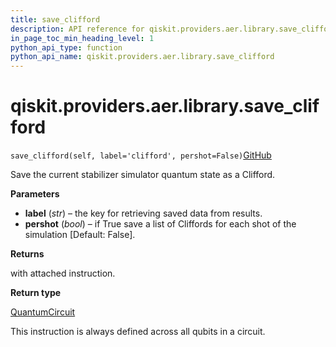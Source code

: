 ```yaml
---
title: save_clifford
description: API reference for qiskit.providers.aer.library.save_clifford
in_page_toc_min_heading_level: 1
python_api_type: function
python_api_name: qiskit.providers.aer.library.save_clifford
---
```


# qiskit.providers.aer.library.save\_clifford

<span id="qiskit.providers.aer.library.save_clifford" />

`save_clifford(self, label='clifford', pershot=False)`[GitHub](https://github.com/qiskit/qiskit-aer/tree/stable/0.10/qiskit/providers/aer/library/save_instructions/save_clifford.py "view source code")

Save the current stabilizer simulator quantum state as a Clifford.

**Parameters**

*   **label** (*str*) – the key for retrieving saved data from results.
*   **pershot** (*bool*) – if True save a list of Cliffords for each shot of the simulation \[Default: False].

**Returns**

with attached instruction.

**Return type**

[QuantumCircuit](qiskit.circuit.QuantumCircuit "qiskit.circuit.QuantumCircuit")

<Admonition title="Note" type="note">
  This instruction is always defined across all qubits in a circuit.
</Admonition>

